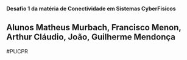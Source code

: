 #### Desafio 1 da matéria de Conectividade em Sistemas CyberFisicos ####
## Alunos Matheus Murbach, Francisco Menon, Arthur Cláudio, João, Guilherme Mendonça ##
#PUCPR

